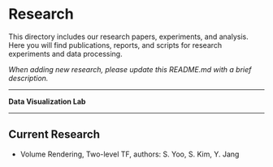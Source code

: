 # Research

This directory includes our research papers, experiments, and analysis. Here you will find publications, reports, and scripts for research experiments and data processing.

_When adding new research, please update this README.md with a brief description._

---

**Data Visualization Lab**

---

## Current Research
- Volume Rendering, Two-level TF, authors: S. Yoo, S. Kim, Y. Jang
